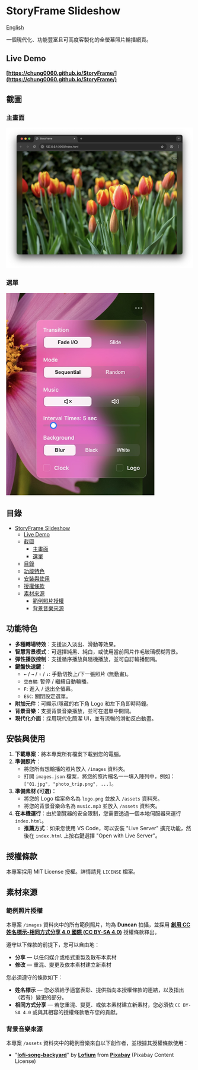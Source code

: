 # StoryFrame Slideshow

[English](README.md)

一個現代化、功能豐富且可高度客製化的全螢幕照片輪播網頁。

## Live Demo

**[https://chung0060.github.io/StoryFrame/](https://chung0060.github.io/StoryFrame/)**

## 截圖

### 主畫面
![Main Window](docs/images/screenshot1.jpg)

### 選單
<img src="docs/images/screenshot2.jpg" alt="Menu" width="400">

## 目錄
- [StoryFrame Slideshow](#storyframe-slideshow)
  - [Live Demo](#live-demo)
  - [截圖](#截圖)
    - [主畫面](#主畫面)
    - [選單](#選單)
  - [目錄](#目錄)
  - [功能特色](#功能特色)
  - [安裝與使用](#安裝與使用)
  - [授權條款](#授權條款)
  - [素材來源](#素材來源)
    - [範例照片授權](#範例照片授權)
    - [背景音樂來源](#背景音樂來源)
  
## 功能特色

* **多種轉場特效**：支援淡入淡出、滑動等效果。
* **智慧背景模式**：可選擇純黑、純白，或使用當前照片作毛玻璃模糊背景。
* **彈性播放控制**：支援循序播放與隨機播放，並可自訂輪播間隔。
* **鍵盤快速鍵**：
    * `←` / `→` / `↑` / `↓`: 手動切換上/下一張照片 (無動畫)。
    * `空白鍵`: 暫停 / 繼續自動輪播。
    * `F`: 進入 / 退出全螢幕。
    * `ESC`: 關閉設定選單。
* **附加元件**：可顯示/隱藏的右下角 Logo 和左下角即時時鐘。
* **背景音樂**：支援背景音樂播放，並可在選單中開關。
* **現代化介面**：採用現代化簡潔 UI，並有流暢的滑動反白動畫。

## 安裝與使用

1.  **下載專案**：將本專案所有檔案下載到您的電腦。
2.  **準備照片**：
    * 將您所有想輪播的照片放入 `/images` 資料夾。
    * 打開 `images.json` 檔案，將您的照片檔名一一填入陣列中，例如：`["01.jpg", "photo_trip.png", ...]`。
3.  **準備素材 (可選)**：
    * 將您的 Logo 檔案命名為 `logo.png` 並放入 `/assets` 資料夾。
    * 將您的背景音樂命名為 `music.mp3` 並放入 `/assets` 資料夾。
4.  **在本機運行**：由於瀏覽器的安全限制，您需要透過一個本地伺服器來運行 `index.html`。
    * **推薦方式**：如果您使用 VS Code，可以安裝 "Live Server" 擴充功能，然後在 `index.html` 上按右鍵選擇 "Open with Live Server"。

## 授權條款

本專案採用 MIT License 授權。詳情請見 `LICENSE` 檔案。

## 素材來源

### 範例照片授權

本專案 `/images` 資料夾中的所有範例照片，均為 **Duncan** 拍攝，並採用 [**創用 CC 姓名標示-相同方式分享 4.0 國際 (CC BY-SA 4.0)**](https://creativecommons.org/licenses/by-sa/4.0/deed.zh_TW) 授權條款釋出。

遵守以下條款的前提下，您可以自由地：
* **分享** — 以任何媒介或格式重製及散布本素材
* **修改** — 重混、變更及依本素材建立新素材

您必須遵守的條款如下：
* **姓名標示** — 您必須給予適當表彰、提供指向本授權條款的連結，以及指出（若有）變更的部分。
* **相同方式分享** — 若您重混、變更、或依本素材建立新素材，您必須依 `CC BY-SA 4.0` 或與其相容的授權條款散布您的貢獻。

### 背景音樂來源

本專案 `/assets` 資料夾中的範例音樂來自以下創作者，並根據其授權條款使用：

* "[**lofi-song-backyard**](https://pixabay.com/music/id-242713/)" by [**Lofium**](https://pixabay.com/users/lofium-30660321/) from [**Pixabay**](https://pixabay.com/music/) (Pixabay Content License)